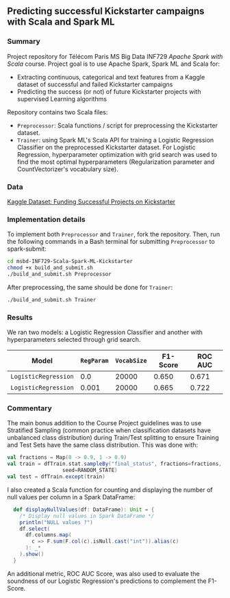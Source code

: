 ## Predicting successful Kickstarter campaigns with Scala and Spark ML

### Summary

Project repository for Télécom Paris MS Big Data INF729 *Apache Spark with Scala* course. Project goal is to use Apache Spark, Spark ML and Scala for:

- Extracting continuous, categorical and text features from a Kaggle dataset of successful and failed Kickstarter campaigns
- Predicting the success (or not) of future Kickstarter projects with supervised Learning algorithms

Repository contains two Scala files:

- `Preprocessor`: Scala functions / script for preprocessing the Kickstarter dataset.
- `Trainer`: using Spark ML's Scala API for training a Logistic Regression Classifier on the preprocessed Kickstarter dataset. For Logistic Regression, hyperparameter optimization with grid search was used to find the most optimal hyperparameters (Regularization parameter and CountVectorizer's vocabulary size).

### Data

[Kaggle Dataset: Funding Successful Projects on Kickstarter](https://www.kaggle.com/codename007/funding-successful-projects)

### Implementation details

To implement both `Preprocessor` and `Trainer`, fork the repository. Then, run the following commands in a Bash terminal for submitting `Preprocessor` to spark-submit:

```bash
cd msbd-INF729-Scala-Spark-ML-Kickstarter
chmod +x build_and_submit.sh
./build_and_submit.sh Preprocessor
```

After preprocessing, the same should be done for `Trainer`:

```bash
./build_and_submit.sh Trainer
```

### Results

We ran two models: a Logistic Regression Classifier and another with hyperparameters selected through grid search.

| Model | `RegParam` | `VocabSize` | F1-Score | ROC AUC |
|---| ---| --- | --- | --- |
| `LogisticRegression` | 0.0 | 20000 | 0.650 | 0.671 |
| `LogisticRegression` | 0.001 | 20000 | 0.665 | 0.722 |

### Commentary

The main bonus addition to the Course Project guidelines was to use Stratified Sampling (common practice when classification datasets have unbalanced class distribution) during Train/Test splitting to ensure Training and Test Sets have the same class distribution. This was done with:

```scala
val fractions = Map(0 -> 0.9, 1 -> 0.9)
val train = dfTrain.stat.sampleBy("final_status", fractions=fractions,
				  seed=RANDOM_STATE)
val test = dfTrain.except(train)
```

I also created a Scala function for counting and displaying the number of null values per column in a Spark DataFrame:

```scala
  def displayNullValues(df: DataFrame): Unit = {
    /* Display null values in Spark DataFrame */
    println("NULL values ?")
    df.select(
      df.columns.map(
        c => F.sum(F.col(c).isNull.cast("int")).alias(c)
      ): _*
    ).show()
  }
```

An additional metric, ROC AUC Score, was also used to evaluate the soundness of our Logistic Regression's predictions to complement the F1-Score.

